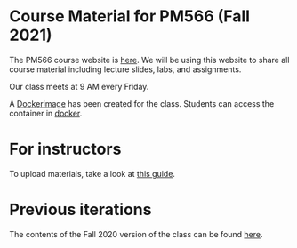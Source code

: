 
# Course Material for PM566 (Fall 2021)

The PM566 course website is
[here](https://USCbiostats.github.io/PM566). We will be using
this website to share all course material including lecture slides,
labs, and assignments.

Our class meets at 9 AM every Friday.

A [Dockerimage]() has been created for the class. Students can access
the container in [docker](docker).

# For instructors

To upload materials, take a look at [this guide](adding-materials.md).

# Previous iterations

The contents of the Fall 2020 version of the class can be found
[here](https://github.com/USCbiostats/PM566/tree/fall2020).

